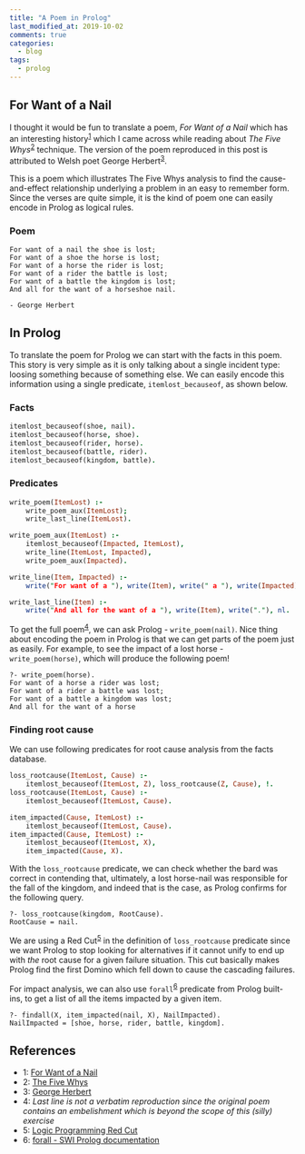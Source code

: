 ```yaml
---
title: "A Poem in Prolog"
last_modified_at: 2019-10-02
comments: true
categories:
  - blog
tags:
  - prolog
---
```


## For Want of a Nail

I thought it would be fun to translate a poem, _For Want of a Nail_ which has an
interesting history<sup>[1](#for-want-of-a-nail)</sup> which I came across while
reading about _The Five Whys_<sup>[2](#five-whys)</sup> technique. The version
of the poem reproduced in this post is attributed to Welsh poet George
Herbert<sup>[3](#george-herbert)</sup>.

This is a poem which illustrates The Five Whys analysis to find the
cause-and-effect relationship underlying a problem in an easy to remember form.
Since the verses are quite simple, it is the kind of poem one can easily encode
in Prolog as logical rules.

### Poem

    For want of a nail the shoe is lost;
    For want of a shoe the horse is lost;
    For want of a horse the rider is lost;
    For want of a rider the battle is lost;
    For want of a battle the kingdom is lost;
    And all for the want of a horseshoe nail.

    - George Herbert
    
## In Prolog

To translate the poem for Prolog we can start with the facts in this poem. This
story is very simple as it is only talking about a single incident type: loosing
something because of something else. We can easily encode this information using
a single predicate, `itemlost_becauseof`, as shown below.

### Facts

```prolog
itemlost_becauseof(shoe, nail).
itemlost_becauseof(horse, shoe).
itemlost_becauseof(rider, horse).
itemlost_becauseof(battle, rider).
itemlost_becauseof(kingdom, battle).
```

### Predicates

```prolog
write_poem(ItemLost) :-
    write_poem_aux(ItemLost);
    write_last_line(ItemLost).

write_poem_aux(ItemLost) :-
    itemlost_becauseof(Impacted, ItemLost),
    write_line(ItemLost, Impacted),
    write_poem_aux(Impacted).

write_line(Item, Impacted) :-
    write("For want of a "), write(Item), write(" a "), write(Impacted), write(" was lost;"), nl.

write_last_line(Item) :-
    write("And all for the want of a "), write(Item), write("."), nl.
```

To get the full poem<sup>[4](#last-line)</sup>, we can ask Prolog - `write_poem(nail)`. Nice thing about
encoding the poem in Prolog is that we can get parts of the poem just as easily.
For example, to see the impact of a lost horse - `write_poem(horse)`, which will
produce the following poem!

    ?- write_poem(horse).
    For want of a horse a rider was lost;
    For want of a rider a battle was lost;
    For want of a battle a kingdom was lost;
    And all for the want of a horse


### Finding root cause

We can use following predicates for root cause analysis from the facts database.

```prolog
loss_rootcause(ItemLost, Cause) :- 
    itemlost_becauseof(ItemLost, Z), loss_rootcause(Z, Cause), !.
loss_rootcause(ItemLost, Cause) :- 
    itemlost_becauseof(ItemLost, Cause).

item_impacted(Cause, ItemLost) :-
    itemlost_becauseof(ItemLost, Cause).
item_impacted(Cause, ItemLost) :-
    itemlost_becauseof(ItemLost, X),
    item_impacted(Cause, X).
```

With the `loss_rootcause` predicate, we can check whether the bard was correct
in contending that, ultimately, a lost horse-nail was responsible for the fall
of the kingdom, and indeed that is the case, as Prolog confirms for the
following query.

    ?- loss_rootcause(kingdom, RootCause).
    RootCause = nail.
    
We are using a Red Cut<sup>[5](#red-cut)</sup> in the definition of
`loss_rootcause` predicate since we want Prolog to stop looking for alternatives
if it cannot unify to end up with _the_ root cause for a given failure
situation. This cut basically makes Prolog find the first Domino which fell down
to cause the cascading failures.
    
For impact analysis, we can also use `forall`<sup>[6](#forall)</sup> predicate from Prolog built-ins,
to get a list of all the items impacted by a given item.

    ?- findall(X, item_impacted(nail, X), NailImpacted).
    NailImpacted = [shoe, horse, rider, battle, kingdom].

## References

- <a name="for-want-of-a-nail">1</a>: [For Want of a Nail](https://en.wikipedia.org/wiki/For_Want_of_a_Nail)
- <a name="five-whys">2</a>: [The Five Whys](https://www.adb.org/sites/default/files/publication/27641/five-whys-technique.pdf)
- <a name="george-herbert">3</a>: [George Herbert](https://en.wikipedia.org/wiki/George_Herbert)
- <a name="last-line">4</a>: _Last line is not a verbatim reproduction since the
  original poem contains an embelishment which is beyond the scope of this (silly) exercise_
- <a name="red-cut">5</a>: [Logic Programming Red Cut](https://en.wikipedia.org/wiki/Cut_(logic_programming)#Red_cut)
- <a name="forall">6</a>: [forall - SWI Prolog documentation](https://www.swi-prolog.org/pldoc/man?predicate=forall/2)
